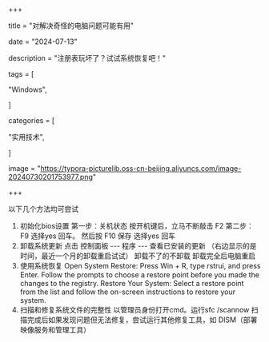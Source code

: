 +++

title = "对解决奇怪的电脑问题可能有用"

date = "2024-07-13"

description = "注册表玩坏了？试试系统恢复吧！"

tags = [

 "Windows",

]

categories = [

 "实用技术",

]

image = "https://typora-picturelib.oss-cn-beijing.aliyuncs.com/image-20240730201753977.png"

+++

以下几个方法均可尝试

1. 初始化bios设置
    第一步：关机状态 按开机键后，立马不断敲击 F2 
    第二步：F9 选择yes 回车。 然后按 F10 保存 选择yes 回车
2. 卸载系统更新
    点击 控制面板 --- 程序 --- 查看已安装的更新 （右边显示的是时间，最近一个月的卸载重启试试） 卸载不了的不卸载
    卸载完全后电脑重启
3. 使用系统恢复
    Open System Restore:
    Press Win + R, type rstrui, and press Enter.
    Follow the prompts to choose a restore point before you made the changes to the registry.
    Restore Your System:
    Select a restore point from the list and follow the on-screen instructions to restore your system.
4. 扫描和修复系统文件的完整性
    以管理员身份打开cmd。运行sfc /scannow
    扫描完成后如果发现问题但无法修复，尝试运行其他修复工具，如 DISM（部署映像服务和管理工具）